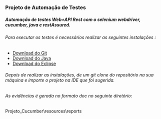 ### Projeto de Automação de Testes
##### Automação de testes Web+API Rest com o selenium webdriver, cucumber, java e restAssured.


###### Para executar os testes é necessários realizar as seguintes instalações :

-  [Download do Git](https://git-scm.com/downloads)
-  [Download do Java](https://www.oracle.com/technetwork/pt/java/javase/downloads/index.html)
-  [Download do Eclipse](https://www.eclipse.org/downloads/)

###### Depois de realizar as instalações, de um git clone do repositório na sua máquina e importe o projeto na IDE que foi sugerida.

###### As evidências é gerada no formato doc no seguinte diretório:

Projeto_Cucumber\resources\reports
